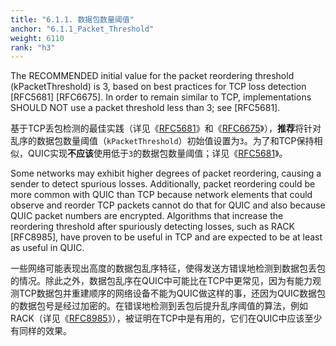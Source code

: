 ```yaml
---
title: "6.1.1. 数据包数量阈值"
anchor: "6.1.1_Packet_Threshold"
weight: 6110
rank: "h3"
---
```


The RECOMMENDED initial value for the packet reordering threshold (kPacketThreshold) is 3, based on best practices for TCP loss detection [RFC5681] [RFC6675]. In order to remain similar to TCP, implementations SHOULD NOT use a packet threshold less than 3; see [RFC5681].

基于TCP丢包检测的最佳实践（详见《[RFC5681]()》和《[RFC6675]()》），**推荐**将针对乱序的数据包数量阈值（`kPacketThreshold`）初始值设置为`3`。为了和TCP保持相似，QUIC实现**不应该**使用低于`3`的数据包数量阈值；详见《[RFC5681]()》。

Some networks may exhibit higher degrees of packet reordering, causing a sender to detect spurious losses. Additionally, packet reordering could be more common with QUIC than TCP because network elements that could observe and reorder TCP packets cannot do that for QUIC and also because QUIC packet numbers are encrypted. Algorithms that increase the reordering threshold after spuriously detecting losses, such as RACK [RFC8985], have proven to be useful in TCP and are expected to be at least as useful in QUIC.

一些网络可能表现出高度的数据包乱序特征，使得发送方错误地检测到数据包丢包的情况。除此之外，数据包乱序在QUIC中可能比在TCP中更常见，因为有能力观测TCP数据包并重建顺序的网络设备不能为QUIC做这样的事，还因为QUIC数据包的数据包号是经过加密的。在错误地检测到丢包后提升乱序阈值的算法，例如RACK（详见《[RFC8985]()》），被证明在TCP中是有用的，它们在QUIC中应该至少有同样的效果。
